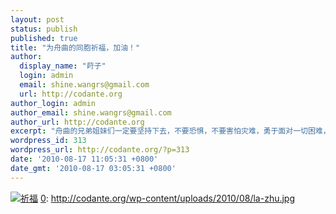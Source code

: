 ```yaml
---
layout: post
status: publish
published: true
title: "为舟曲的同胞祈福，加油！"
author:
  display_name: "莳子"
  login: admin
  email: shine.wangrs@gmail.com
  url: http://codante.org
author_login: admin
author_email: shine.wangrs@gmail.com
author_url: http://codante.org
excerpt: "舟曲的兄弟姐妹们一定要坚持下去，不要恐惧，不要害怕灾难，勇于面对一切困难，虽然现在是处于困难关头的时刻，但全国人民都会为你们祈祷，祝福，每个人也都会献出自己的爱心和力量来帮助你们重建美好家园，让我们来一起共同度过难关，舟曲加油！"
wordpress_id: 313
wordpress_url: http://codante.org/?p=313
date: '2010-08-17 11:05:31 +0800'
date_gmt: '2010-08-17 03:05:31 +0800'
---
```



[![祈福][0]][0]
[0]: http://codante.org/wp-content/uploads/2010/08/la-zhu.jpg

[0]: http://codante.org/wp-content/uploads/2010/08/la-zhu.jpg "祈福"